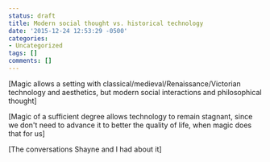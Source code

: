 ```yaml
---
status: draft
title: Modern social thought vs. historical technology
date: '2015-12-24 12:53:29 -0500'
categories:
- Uncategorized
tags: []
comments: []
---
```

[Magic allows a setting with classical/medieval/Renaissance/Victorian technology and aesthetics, but modern social interactions and philosophical thought]

[Magic of a sufficient degree allows technology to remain stagnant, since we don't need to advance it to better the quality of life, when magic does that for us]

[The conversations Shayne and I had about it]
